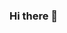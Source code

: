 ### Hi there 👋

<!--
**VQV03/VQV03** is a ✨ _special_ ✨ repository because its `README.md` (this file) appears on your GitHub profile.
![My Top Langs are:](https://github-readme-stats.vercel.app/api/top-langs/?username=SCHSTR&theme=dracula&layout=compact)
Here are some ideas to get you started:

- 🔭 I’m currently working on ...
- 🌱 I’m currently learning ...
- 👯 I’m looking to collaborate on ...
- 🤔 I’m looking for help with ...
- 💬 Ask me about ...
- 📫 How to reach me: ...
- 😄 Pronouns: ...
- ⚡ Fun fact: ...
-->

